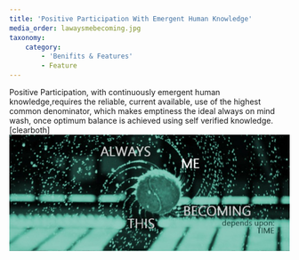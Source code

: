 ```yaml
---
title: 'Positive Participation With Emergent Human Knowledge'
media_order: lawaysmebecoming.jpg
taxonomy:
    category:
        - 'Benifits & Features'
        - Feature
---
```


Positive Participation, with continuously emergent human knowledge,requires the reliable, current available, use of the highest common denominator, which makes emptiness the ideal always on mind wash, once optimum balance is achieved using self verified knowledge.
[clearboth]
![Sky and Mountain](lawaysmebecoming.jpg?resize=200,450&classes=left)